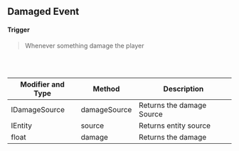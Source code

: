 ## Damaged Event


#### Trigger
> Whenever something damage the player
<br>
<br>



Modifier and Type | Method | Description
------- | ------------- | -------------------------------------------------------------
IDamageSource | damageSource | Returns the damage Source
IEntity | source | Returns entity source
float | damage | Returns the damage
